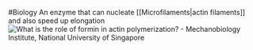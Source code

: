 #Biology 
An enzyme that can nucleate [[Microfilaments|actin filaments]] and also speed up elongation
![What is the role of formin in actin polymerization? - Mechanobiology  Institute, National University of Singapore](https://www.mbi.nus.edu.sg/wp-content/uploads/2023/11/formin-mediated-actin-filaments.jpg)